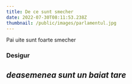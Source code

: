 ```yaml
---
title: De ce sunt smecher
date: 2022-07-30T08:11:53.238Z
thumbnail: /public/images/parlamentul.jpg
---
```

Pai uite sunt foarte smecher

### Desigur

## *deasemenea sunt un baiat tare*